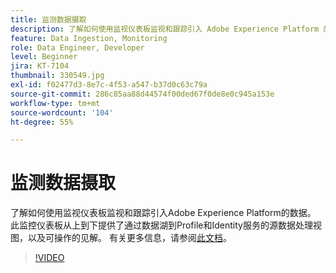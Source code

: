 ```yaml
---
title: 监测数据摄取
description: 了解如何使用监视仪表板监视和跟踪引入 Adobe Experience Platform 的数据。此监视仪表板在源、数据流和数据流运行级别针对通过数据湖对 Profile 和 Identity Services 的源数据处理提供自上而下的视图，并及时提供可操作的建议。
feature: Data Ingestion, Monitoring
role: Data Engineer, Developer
level: Beginner
jira: KT-7104
thumbnail: 330549.jpg
exl-id: f02477d3-8e7c-4f53-a547-b37d0c63c79a
source-git-commit: 286c85aa88d44574f00ded67f0de8e0c945a153e
workflow-type: tm+mt
source-wordcount: '104'
ht-degree: 55%

---
```


# 监测数据摄取

了解如何使用监视仪表板监视和跟踪引入Adobe Experience Platform的数据。 此监控仪表板从上到下提供了通过数据湖到Profile和Identity服务的源数据处理视图，以及可操作的见解。 有关更多信息，请参阅[此文档](https://experienceleague.adobe.com/docs/experience-platform/dataflows/ui/monitor-sources.html?lang=zh-Hans)。

>[!VIDEO](https://video.tv.adobe.com/v/331776?learn=on&enablevpops)
